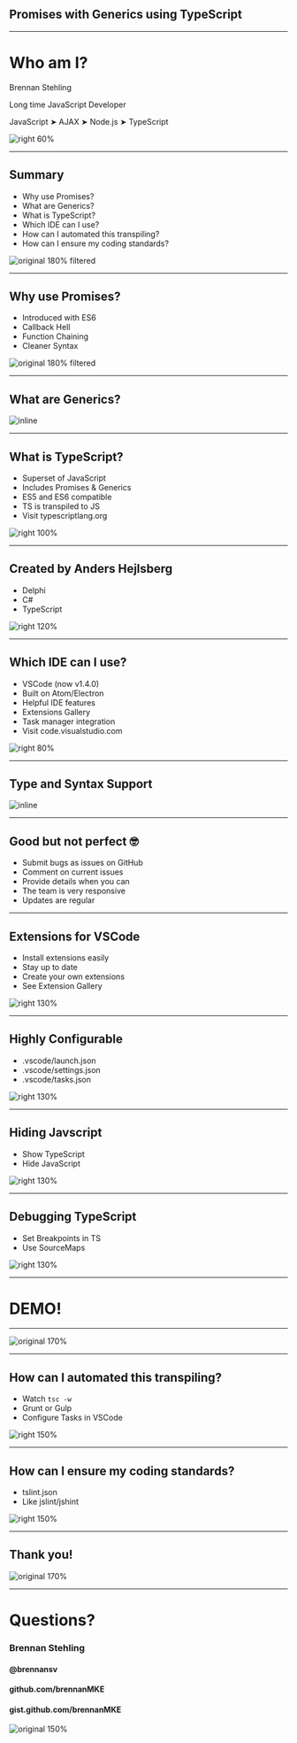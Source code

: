 ## Promises with Generics using TypeScript

--- 

# Who am I?

Brennan Stehling

Long time JavaScript Developer

JavaScript ➤ AJAX ➤ Node.js ➤ TypeScript 

![right 60%](brennan.jpg)

---

## Summary

* Why use Promises?
* What are Generics?
* What is TypeScript?
* Which IDE can I use?
* How can I automated this transpiling?
* How can I ensure my coding standards?

![original 180% filtered](night.gif)

---

## Why use Promises?

* Introduced with  ES6
* Callback Hell
* Function Chaining
* Cleaner Syntax

![original 180% filtered](night2.gif)

---

## What are Generics?

![inline](generics.png)

---

## What is TypeScript?

* Superset of JavaScript
* Includes Promises & Generics
* ES5 and ES6 compatible
* TS is transpiled to JS
* Visit typescriptlang.org

![right 100%](typescript.png)

---

## Created by Anders Hejlsberg

* Delphi
* C#
* TypeScript

![right 120%](anders.png)

---

## Which IDE can I use?

 * VSCode (now v1.4.0)
 * Built on Atom/Electron
 * Helpful IDE features
 * Extensions Gallery
 * Task manager integration
 * Visit code.visualstudio.com

![right 80%](vscode.png)

---

## Type and Syntax Support

![inline](syntaxanim.gif)

---

## Good but not perfect 🤓

* Submit bugs as issues on GitHub
* Comment on current issues
* Provide details when you can
* The team is very responsive
* Updates are regular

---

## Extensions for VSCode

* Install extensions easily
* Stay up to date
* Create your own extensions
* See Extension Gallery

![right 130%](extensions.png) 

---

## Highly Configurable

* .vscode/launch.json
* .vscode/settings.json
* .vscode/tasks.json

![right 130%](settings.png)

---

## Hiding Javscript

* Show TypeScript
* Hide JavaScript

![right 130%](hideshow.png)

---

## Debugging TypeScript

* Set Breakpoints in TS
* Use SourceMaps

![right 130%](debug.png)

---

# DEMO!

---

![original 170%](woohoo.gif)

---

## How can I automated this transpiling?

* Watch `tsc -w`
* Grunt or Gulp
* Configure Tasks in VSCode

![right 150%](grunt.png)

---

## How can I ensure my coding standards?

* tslint.json
* Like jslint/jshint

![right 150%](tslint.png)

--- 

## Thank you!

![original 170%](thanks.gif)

---

# Questions?

### Brennan Stehling
#### @brennansv
#### github.com/brennanMKE
#### gist.github.com/brennanMKE

![original 150%](questions.gif)
